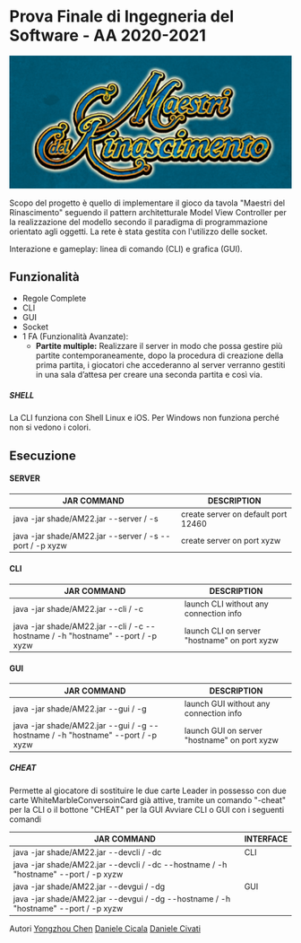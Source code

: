 # Prova Finale di Ingegneria del Software - AA 2020-2021
![alt text](src/main/resources/photos/logo.png)

Scopo del progetto è quello di implementare il gioco da tavola "Maestri del Rinascimento" seguendo il pattern architetturale Model View Controller per la realizzazione del modello secondo il paradigma di programmazione orientato agli oggetti. 
La rete è stata gestita con l'utilizzo delle socket.

Interazione e gameplay: linea di comando (CLI) e grafica (GUI).
## Funzionalità

- Regole Complete
- CLI
- GUI
- Socket
- 1 FA (Funzionalità Avanzate):
    - __Partite multiple:__ Realizzare il server in modo che possa gestire più partite contemporaneamente,
                            dopo la procedura di creazione della prima partita, i giocatori che accederanno al server verranno gestiti
                            in una sala d’attesa per creare una seconda partita e così via.
                            
##### SHELL
 
La CLI funziona con Shell Linux e iOS. Per Windows non funziona perché non si vedono i colori.                          
## Esecuzione 
#### SERVER

| JAR COMMAND | DESCRIPTION 
| ------- | --- 
| java -jar shade/AM22.jar  --server / -s | create server on default port 12460
| java -jar shade/AM22.jar  --server / -s  --port / -p  xyzw | create server on port xyzw


#### CLI

| JAR COMMAND | DESCRIPTION
| ------- | --- 
| java -jar shade/AM22.jar  --cli / -c | launch CLI without any connection info
| java -jar shade/AM22.jar  --cli / -c  --hostname / -h  "hostname"  --port / -p  xyzw | launch CLI on server "hostname" on port xyzw


#### GUI

| JAR COMMAND       | DESCRIPTION   
| ------- | --- 
| java -jar shade/AM22.jar  --gui / -g | launch GUI without any connection info
| java -jar shade/AM22.jar  --gui / -g  --hostname / -h  "hostname"  --port / -p  xyzw | launch GUI on server "hostname" on port xyzw

##### CHEAT

Permette al giocatore di sostituire le due carte Leader in possesso con due carte WhiteMarbleConversoinCard già attive,
tramite un comando "-cheat" per la CLI o il bottone "CHEAT" per la GUI
Avviare CLI o GUI con i seguenti comandi

| JAR COMMAND | INTERFACE
| ------- | ---
| java -jar shade/AM22.jar  --devcli / -dc | CLI
| java -jar shade/AM22.jar  --devcli / -dc  --hostname / -h  "hostname"  --port / -p  xyzw | |
| java -jar shade/AM22.jar  --devgui / -dg | GUI
| java -jar shade/AM22.jar  --devgui / -dg  --hostname / -h  "hostname"  --port / -p  xyzw | |

Autori
[Yongzhou Chen](https://github.com/chenyongzhouking)
[Daniele Cicala](https://github.com/99-Daniele)
[Daniele Civati](https://github.com/Civati)
